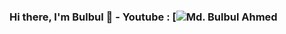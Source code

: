 ### Hi there, I'm Bulbul  👋 - Youtube : [![Md. Bulbul Ahmed](https://www.youtube.com/mdbulbulahmed)



